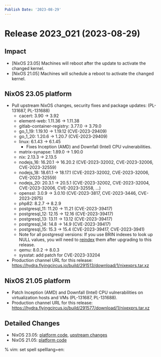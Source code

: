 ```yaml
---
Publish Date: '2023-08-29'
---
```


# Release 2023_021 (2023-08-29)

## Impact

- \[NixOS 23.05\] Machines will reboot after the update to activate the
   changed kernel.
- \[NixOS 21.05\] Machines will schedule a reboot to activate the changed kernel.

## NixOS 23.05 platform

- Pull upstream NixOS changes, security fixes and package updates: (PL-131687, PL-131688)
  - cacert: 3.90 -> 3.92
  - element-web: 1.11.36 -> 1.11.38
  - gitlab-container-registry: 3.77.0 -> 3.79.0
  - go_1_19: 1.19.10 -> 1.19.12 (CVE-2023-29409)
  - go_1_20: 1.20.6 -> 1.20.7 (CVE-2023-29409)
  - linux: 6.1.43 -> 6.1.45
    - Fixes Inception (AMD) and Downfall (Intel) CPU vulnerabilities.
  - matrix-synapse: 1.89.0 -> 1.90.0
  - nix: 2.13.3 -> 2.13.5
  - nodejs_16: 16.20.1 -> 16.20.2 (CVE-2023-32002, CVE-2023-32006, CVE-2023-32559)
  - nodejs_18: 18.61.1 -> 18.17.1 (CVE-2023-32002, CVE-2023-32006, CVE-2023-32559)
  - nodejs_20: 20.3.1 -> 20.5.1 (CVE-2023-32002, CVE-2023-32004, CVE-2023-32006, CVE-2023-32558, ...)
  - openssl: 3.0.9 -> 3.0.10 (CVE-2023-3817, CVE-2023-3446, CVE-2023-2975)
  - php82: 8.2.7 -> 8.2.9
  - postgresql_11: 11.20 -> 11.21 (CVE-2023-39417)
  - postgresql_12: 12.15 -> 12.16 (CVE-2023-39417)
  - postgresql_13: 13.11 -> 13.12 (CVE-2023-39417)
  - postgresql_14: 14.8 -> 14.9 (CVE-2023-39417)
  - postgresql_15: 15.3 -> 15.4 (CVE-2023-39417, CVE-2023-3941)
  - Note for all postgresql versions: If you use BRIN indexes to look up NULL
    values, you will need to [reindex](https://www.postgresql.org/docs/current/sql-reindex.html)
    them after upgrading to this release.
  - qemu: 8.0.2 -> 8.0.3
  - sysstat: add patch for CVE-2023-33204
- Production channel URL for this release: https://hydra.flyingcircus.io/build/291513/download/1/nixexprs.tar.xz

## NixOS 21.05 platform

- Patch Inception (AMD) and Downfall (Intel) CPU vulnerabilities on
  virtualization hosts and VMs (PL-131687, PL-131688).
- Production channel URL for this release: https://hydra.flyingcircus.io/build/291577/download/1/nixexprs.tar.xz

## Detailed Changes

- NixOS 23.05: [platform code](https://github.com/flyingcircusio/fc-nixos/compare/fc/r2023_020/23.05...2172365df6b5b19082509637929febe54bef1d5d),
  [upstream changes](https://github.com/flyingcircusio/nixpkgs/compare/02f9ebcccbc5ca92bd5101108b24ad27a2ac21e...4060dd02cf545bb0ab61f9416d31b960ab05aa4f)
- NixOS 21.05: [platform code](https://github.com/flyingcircusio/fc-nixos/compare/fc/r2023_019/21.05...71b66b96328b53049a433b08c009e275e384245a)

% vim: set spell spelllang=en:
